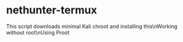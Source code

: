# nethunter-termux
This script downloads minimal Kali chroot and installing this\nWorking without root\nUsing Proot
